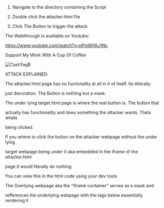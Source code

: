 1) Navigate to the directory containing the Script

2) Double click the attacker.html file 

3) Click The Button to trigger the attack

The Walkthrough is available on Youtube:

https://www.youtube.com/watch?v=pPmWjfAJ1Nc

Support My Work With A Cup Of Coffee

![CashTag$](https://github.com/user-attachments/assets/9d25ed0d-aa28-4e09-915a-ebc102b31b7a)

ATTACK EXPLAINED:
	
The attacker.html page has no fuctionality at all in it of itself. Its litterally 

just decoration. The Button is nothing but a mask.  

The under lying target.html page is where the real button is. The button that 

actually has functionality and does something the attacker wants. Thats whats 

being clicked.

If you where to click the button on the attacker webpage without the under lying

 target webpage being under it aka embedded in the iframe of the attacker.html 
 
 page it would literally do nothing. 

You can view this in the html code using your dev tools

The Overlying webpage aka the "iframe container" serves as a mask  and 

refferences the underlying webpage with the tags below essentially rendering it
